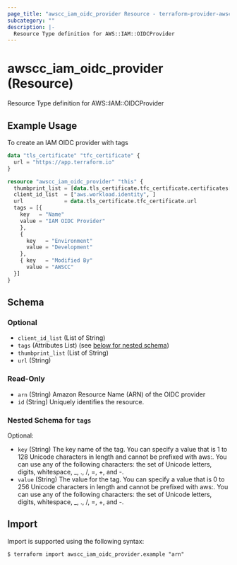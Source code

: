 ```yaml
---
page_title: "awscc_iam_oidc_provider Resource - terraform-provider-awscc"
subcategory: ""
description: |-
  Resource Type definition for AWS::IAM::OIDCProvider
---
```


# awscc_iam_oidc_provider (Resource)

Resource Type definition for AWS::IAM::OIDCProvider

## Example Usage

To create an IAM OIDC provider with tags
```terraform
data "tls_certificate" "tfc_certificate" {
  url = "https://app.terraform.io"
}

resource "awscc_iam_oidc_provider" "this" {
  thumbprint_list = [data.tls_certificate.tfc_certificate.certificates[0].sha1_fingerprint]
  client_id_list  = ["aws.workload.identity", ]
  url             = data.tls_certificate.tfc_certificate.url
  tags = [{
    key   = "Name"
    value = "IAM OIDC Provider"
    },
    {
      key   = "Environment"
      value = "Development"
    },
    { key   = "Modified By"
      value = "AWSCC"
  }]
}
```

<!-- schema generated by tfplugindocs -->
## Schema

### Optional

- `client_id_list` (List of String)
- `tags` (Attributes List) (see [below for nested schema](#nestedatt--tags))
- `thumbprint_list` (List of String)
- `url` (String)

### Read-Only

- `arn` (String) Amazon Resource Name (ARN) of the OIDC provider
- `id` (String) Uniquely identifies the resource.

<a id="nestedatt--tags"></a>
### Nested Schema for `tags`

Optional:

- `key` (String) The key name of the tag. You can specify a value that is 1 to 128 Unicode characters in length and cannot be prefixed with aws:. You can use any of the following characters: the set of Unicode letters, digits, whitespace, _, ., /, =, +, and -.
- `value` (String) The value for the tag. You can specify a value that is 0 to 256 Unicode characters in length and cannot be prefixed with aws:. You can use any of the following characters: the set of Unicode letters, digits, whitespace, _, ., /, =, +, and -.

## Import

Import is supported using the following syntax:

```shell
$ terraform import awscc_iam_oidc_provider.example "arn"
```